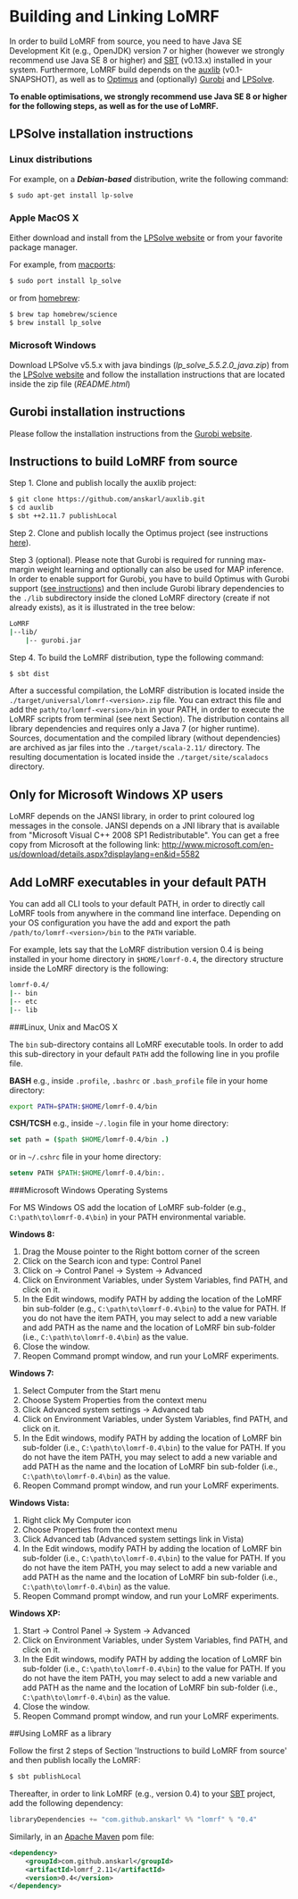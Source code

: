 # Building and Linking LoMRF

In order to build LoMRF from source, you need to have Java SE Development Kit (e.g., OpenJDK) version 7 or higher
(however we strongly recommend use Java SE 8 or higher) and [SBT](http://www.scala-sbt.org/) (v0.13.x) installed in
your system. Furthermore, LoMRF build depends on the [auxlib](https://github.com/anskarl/auxlib) (v0.1-SNAPSHOT),
as well as to [Optimus](https://github.com/vagm/Optimus) and (optionally) [Gurobi](http://www.gurobi.com/) and
[LPSolve](http://lpsolve.sourceforge.net).

**To enable  optimisations, we strongly recommend use Java SE 8 or higher for the following steps, as well as for the
use of LoMRF.**

## LPSolve installation instructions

### Linux distributions

For example, on a ***Debian-based*** distribution, write the following command:
```bash
$ sudo apt-get install lp-solve
```

### Apple MacOS X

Either download and install from the [LPSolve website](http://lpsolve.sourceforge.net)
or from your favorite package manager.

For example, from [macports](https://www.macports.org):
```bash
$ sudo port install lp_solve
```

or from [homebrew](http://brew.sh):
```bash
$ brew tap homebrew/science
$ brew install lp_solve
```

### Microsoft Windows
Download LPSolve v5.5.x with java bindings (*lp_solve_5.5.2.0_java.zip*) from the [LPSolve website](http://lpsolve.sourceforge.net)
and follow the installation instructions that are located inside the zip file (*README.html*)

## Gurobi installation instructions
Please follow the installation instructions from the [Gurobi website](http://www.gurobi.com).

## Instructions to build LoMRF from source

Step 1. Clone and publish locally the auxlib project:

```bash
$ git clone https://github.com/anskarl/auxlib.git
$ cd auxlib
$ sbt ++2.11.7 publishLocal
```

Step 2. Clone and publish locally the Optimus project (see instructions [here](https://github.com/vagm/Optimus)).

Step 3 (optional). Please note that Gurobi is required for running max-margin weight learning and optionally can also be used for MAP inference. In order to enable support for Gurobi, you have to build Optimus with Gurobi support ([see instructions](https://github.com/vagm/Optimus)) and then include Gurobi library dependencies to the `./lib` subdirectory inside the cloned LoMRF directory (create if not already exists), as it is illustrated in the tree below:

```bash
LoMRF
|--lib/
    |-- gurobi.jar
```

Step 4. To build the LoMRF distribution, type the following command:

```bash
$ sbt dist
```

After a successful compilation, the LoMRF distribution is located inside the `./target/universal/lomrf-<version>.zip`
file. You can extract this file and add the `path/to/lomrf-<version>/bin` in your PATH, in order to execute the LoMRF
scripts from terminal (see next Section). The distribution contains all library dependencies and requires only a Java 7
(or higher runtime). Sources, documentation and the compiled library (without dependencies) are archived as jar files
into the `./target/scala-2.11/` directory. The resulting documentation is located inside the `./target/site/scaladocs`
directory.

## Only for Microsoft Windows XP users

LoMRF depends on the JANSI library, in order to print coloured log messages in the console. JANSI depends on a JNI library
that is available from "Microsoft Visual C++ 2008 SP1 Redistributable". You can get a free copy from Microsoft at the
following link: http://www.microsoft.com/en-us/download/details.aspx?displaylang=en&id=5582

## Add LoMRF executables in your default PATH

You can add all CLI tools to your default PATH, in order to directly call LoMRF tools from anywhere in the command line
interface. Depending on your OS configuration you have the add and export the path `/path/to/lomrf-<version>/bin` to
the `PATH` variable.

For example, lets say that the LoMRF distribution version 0.4 is being installed in your home directory in `$HOME/lomrf-0.4`,
the directory structure inside the LoMRF directory is the following:

```bash
lomrf-0.4/
|-- bin
|-- etc
|-- lib
```
###Linux, Unix and MacOS X

The `bin` sub-directory contains all LoMRF executable tools. In order to add this sub-directory in your default `PATH`
add the following line in you profile file.


**BASH** e.g., inside `.profile`, `.bashrc` or `.bash_profile` file in your home directory:
```bash
export PATH=$PATH:$HOME/lomrf-0.4/bin
```

**CSH/TCSH** e.g., inside `~/.login` file in your home directory:
```csh
set path = ($path $HOME/lomrf-0.4/bin .)
```
or in `~/.cshrc` file in your home directory:
```csh
setenv PATH $PATH:$HOME/lomrf-0.4/bin:.
```


###Microsoft Windows Operating Systems

For MS Windows OS add the location of LoMRF sub-folder (e.g., `C:\path\to\lomrf-0.4\bin`) in your PATH environmental variable.

**Windows 8:**
  1. Drag the Mouse pointer to the Right bottom corner of the screen
  2. Click on the Search icon and type: Control Panel
  3. Click on -> Control Panel -> System -> Advanced
  4. Click on Environment Variables, under System Variables, find PATH, and click on it.
  5. In the Edit windows, modify PATH by adding the location of the LoMRF bin sub-folder (e.g., `C:\path\to\lomrf-0.4\bin`)
  to the value for PATH. If you do not have the item PATH, you may select to add a new variable and add PATH as the name
  and the location of LoMRF bin sub-folder (i.e., `C:\path\to\lomrf-0.4\bin`) as the value.
  6. Close the window.
  7. Reopen Command prompt window, and run your LoMRF experiments.

**Windows 7:**
  1. Select Computer from the Start menu
  2. Choose System Properties from the context menu
  3. Click Advanced system settings -> Advanced tab
  4. Click on Environment Variables, under System Variables, find PATH, and click on it.
  5. In the Edit windows, modify PATH by adding the location of LoMRF bin sub-folder (i.e., `C:\path\to\lomrf-0.4\bin`)
  to the value for PATH. If you do not have the item PATH, you may select to add a new variable and add PATH as the name
  and the location of LoMRF bin sub-folder (i.e., `C:\path\to\lomrf-0.4\bin`) as the value.
  6. Reopen Command prompt window, and run your LoMRF experiments.

**Windows Vista:**
  1. Right click My Computer icon
  2. Choose Properties from the context menu
  3. Click Advanced tab (Advanced system settings link in Vista)
  4. In the Edit windows, modify PATH by adding the location of LoMRF bin sub-folder (i.e., `C:\path\to\lomrf-0.4\bin`)
     to the value for PATH. If you do not have the item PATH, you may select to add a new variable and add PATH as the name
     and the location of LoMRF bin sub-folder (i.e., `C:\path\to\lomrf-0.4\bin`) as the value.
  5. Reopen Command prompt window, and run your LoMRF experiments.

**Windows XP:**
  1. Start -> Control Panel -> System -> Advanced
  2. Click on Environment Variables, under System Variables, find PATH, and click on it.
  3. In the Edit windows, modify PATH by adding the location of LoMRF bin sub-folder (i.e., `C:\path\to\lomrf-0.4\bin`)
     to the value for PATH. If you do not have the item PATH, you may select to add a new variable and add PATH as the name
     and the location of LoMRF bin sub-folder (i.e., `C:\path\to\lomrf-0.4\bin`) as the value.
  4. Close the window.
  5. Reopen Command prompt window, and run your LoMRF experiments.

##Using LoMRF as a library

Follow the first 2 steps of Section 'Instructions to build LoMRF from source' and then publish locally the LoMRF:

```bash
$ sbt publishLocal
```

Thereafter, in order to link LoMRF (e.g., version 0.4) to your [SBT](http://www.scala-sbt.org/) project, add the
following dependency:

```scala
libraryDependencies += "com.github.anskarl" %% "lomrf" % "0.4"
```

Similarly, in an [Apache Maven](https://maven.apache.org/) pom file:

```xml
<dependency>
    <groupId>com.github.anskarl</groupId>
    <artifactId>lomrf_2.11</artifactId>
    <version>0.4</version>
</dependency>
```
